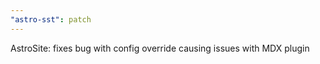 ```yaml
---
"astro-sst": patch
---
```


AstroSite: fixes bug with config override causing issues with MDX plugin

